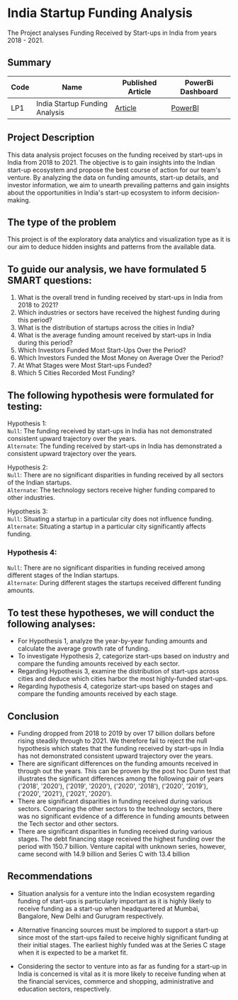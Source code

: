 # India Startup Funding Analysis
The Project analyses Funding Received by Start-ups in India from years 2018 - 2021.

## Summary
| Code          |     Name                       | Published Article|    PowerBi Dashboard
| ------------- | -------------                  | -------------    |    -----------------
| LP1           | India Startup Funding Analysis |  [Article](https://medium.com/@aaronayitey/decoding-start-up-funding-insights-and-strategies-for-launching-a-business-in-india-e35cf9c86d29)               |[PowerBI](https://app.powerbi.com/groups/add4ee54-5304-42a1-8eb0-9fd8f5731b35/reports/9b934110-f78c-4192-af6c-262eaa2e979d?ctid=4487b52f-f118-4830-b49d-3c298cb71075&pbi_source=linkShare)

## Project Description
This data analysis project focuses on the funding received by start-ups in India from 2018 to 2021. The objective is to gain insights into the Indian start-up ecosystem and propose the best course of action for our team's venture. By analyzing the data on funding amounts, start-up details, and investor information, we aim to unearth prevailing patterns and gain insights about the opportunities in India's start-up ecosystem to inform decision-making.

## The type of the problem
This project is of the exploratory data analytics and visualization type as it is our aim to deduce hidden insights and patterns from the available data.

## To guide our analysis, we have formulated 5 SMART questions:
1. What is the overall trend in funding received by start-ups in India from 2018 to 2021?
2. Which industries or sectors have received the highest funding during this period?
3. What is the distribution of startups across the cities in India?
4. What is the average funding amount received by start-ups in India during this period?
5. Which Investors Funded Most Start-Ups Over the Period?
6. Which Investors Funded the Most Money on Average Over the Period?
7. At What Stages were Most Start-ups Funded?
8. Which 5 Cities Recorded Most Funding? 


 


## The following hypothesis were formulated for testing:
Hypothesis 1: <br>
```Null```: The funding received by start-ups in India has not demonstrated consistent upward trajectory over the years.<br>
```Alternate```: The funding received by start-ups in India has demonstrated a consistent upward trajectory over the years.

Hypothesis 2: <br>
```Null```: There are no significant disparities in funding received by all sectors of the Indian startups. <br>
```Alternate```: The technology sectors receive higher funding compared to other industries.

Hypothesis 3: <br>
```Null```: Situating a startup in a particular city does not influence funding.<br>
```Alternate```: Situating a startup in a particular city significantly affects funding.

### Hypothesis 4: <br>
```Null```: There are no significant disparities in funding received among different stages of the Indian startups. <br>
```Alternate```: During different stages the startups received different funding amounts.

## To test these hypotheses, we will conduct the following analyses: 
* For Hypothesis 1, analyze the year-by-year funding amounts and calculate the average growth rate of funding.
* To investigate Hypothesis 2, categorize start-ups based on industry and compare the funding amounts received by each sector.
* Regarding Hypothesis 3, examine the distribution of start-ups across cities and deduce which cities harbor the most highly-funded start-ups.
* Regarding hypothesis 4, categorize start-ups based on stages and compare the funding amounts received by each stage.

## Conclusion
* Funding dropped from 2018 to 2019 by over 17 billion dollars before rising steadily through to 2021. We therefore fail to reject the null hypothesis which states that the funding received by start-ups in India has not demonstrated consistent upward trajectory over the years. 
* There are significant differences on the funding amounts received in through out the years. This can be proven by the post hoc Dunn test that illustrates the significant differences among the following pair of years ('2018', '2020'), ('2019', '2020'), ('2020', '2018'), ('2020', '2019'), ('2020', '2021'), ('2021', '2020').
* There are significant disparities in funding received during various sectors. Comparing the other sectors to the technology sectors, there was no significant evidence of a difference in funding amounts between the Tech sector and other sectors.
* There are significant disparities in funding received during various stages. The debt financing stage received the highest funding over the period with 150.7 billion. Venture capital with unknown series, however, came second with 14.9 billion and Series C with 13.4 billion


## Recommendations
* Situation analysis for a venture into the Indian ecosystem regarding funding of start-ups is particularly important as it is highly likely to receive funding as a start-up when headquartered at Mumbai, Bangalore, New Delhi and Gurugram respectively. 

* Alternative financing sources must be implored to support a start-up since most of the start-ups failed to receive highly significant funding at their initial stages. The earliest highly funded was at the Series C stage when it is expected to be a market fit. 

* Considering the sector to venture into as far as funding for a start-up in India is concerned is vital as it is more likely to receive funding when at the financial services, commerce and shopping, administrative and education sectors, respectively.  
